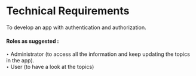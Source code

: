 # Technical Requirements
To develop an app with authentication and authorization. <br/>
#### Roles as suggested :<br/>
‣ Administrator (to access all the information and keep updating the topics in the app).<br/>
‣ User (to have a look at the topics)<br/>
